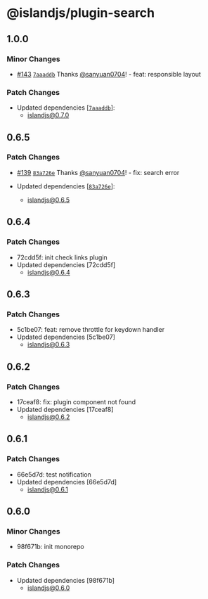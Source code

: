 # @islandjs/plugin-search

## 1.0.0

### Minor Changes

- [#143](https://github.com/sanyuan0704/island.js/pull/143) [`7aaaddb`](https://github.com/sanyuan0704/island.js/commit/7aaaddbf049157bdfe45202d23e5863bb2609667) Thanks [@sanyuan0704](https://github.com/sanyuan0704)! - feat: responsible layout

### Patch Changes

- Updated dependencies [[`7aaaddb`](https://github.com/sanyuan0704/island.js/commit/7aaaddbf049157bdfe45202d23e5863bb2609667)]:
  - islandjs@0.7.0

## 0.6.5

### Patch Changes

- [#139](https://github.com/sanyuan0704/island.js/pull/139) [`83a726e`](https://github.com/sanyuan0704/island.js/commit/83a726eb15d78b77fc2f0b81d8e198ec9d19992a) Thanks [@sanyuan0704](https://github.com/sanyuan0704)! - fix: search error

- Updated dependencies [[`83a726e`](https://github.com/sanyuan0704/island.js/commit/83a726eb15d78b77fc2f0b81d8e198ec9d19992a)]:
  - islandjs@0.6.5

## 0.6.4

### Patch Changes

- 72cdd5f: init check links plugin
- Updated dependencies [72cdd5f]
  - islandjs@0.6.4

## 0.6.3

### Patch Changes

- 5c1be07: feat: remove throttle for keydown handler
- Updated dependencies [5c1be07]
  - islandjs@0.6.3

## 0.6.2

### Patch Changes

- 17ceaf8: fix: plugin component not found
- Updated dependencies [17ceaf8]
  - islandjs@0.6.2

## 0.6.1

### Patch Changes

- 66e5d7d: test notification
- Updated dependencies [66e5d7d]
  - islandjs@0.6.1

## 0.6.0

### Minor Changes

- 98f671b: init monorepo

### Patch Changes

- Updated dependencies [98f671b]
  - islandjs@0.6.0
